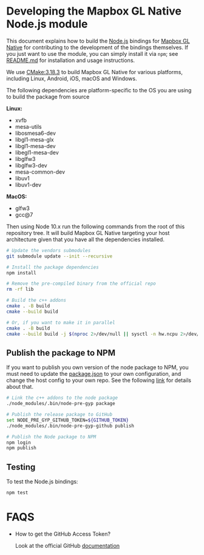 # Developing the Mapbox GL Native Node.js module

This document explains how to build the [Node.js](https://nodejs.org/) bindings for [Mapbox GL Native](../../README.md) for contributing to the development of the bindings themselves. If you just want to use the module, you can simply install it via `npm`; see [README.md](README.md) for installation and usage instructions.

We use [CMake:3.18.3](https://cmake.org/cmake/help/latest/) to build Mapbox GL Native for various platforms, including Linux, Android, iOS, macOS and Windows. 

The following dependencies are platform-specific to the OS you are using to build the package from source

**Linux:**

- xvfb
- mesa-utils
- libosmesa6-dev
- libgl1-mesa-glx
- libgl1-mesa-dev
- libegl1-mesa-dev
- libglfw3
- libglfw3-dev
- mesa-common-dev
- libuv1
- libuv1-dev

**MacOS:**

- glfw3
- gcc@7


Then using Node 10.x run the following commands from the root of this repository tree. It will build Mapbox GL Native targeting your host architecture given that you have all the dependencies installed.

```bash
# Update the vendors submodules
git submodule update --init --recursive    

# Install the package dependencies
npm install

# Remove the pre-compiled binary from the official repo
rm -rf lib

# Build the c++ addons
cmake . -B build
cmake --build build

# Or, if you want to make it in parallel
cmake . -B build
cmake --build build -j $(nproc 2>/dev/null || sysctl -n hw.ncpu 2>/dev/null)
```

## Publish the package to NPM

If you want to publish you own version of the node package to NPM, you must need to update the [package.json](./package.json) to your own configuration, and change the host config to your own repo. See the following [link](https://github.com/bchr02/node-pre-gyp-github) for details about that.

```bash
# Link the c++ addons to the node package
./node_modules/.bin/node-pre-gyp package 

# Publish the release package to GitHub
set NODE_PRE_GYP_GITHUB_TOKEN=${GITHUB_TOKEN} 
./node_modules/.bin/node-pre-gyp-github publish

# Publish the Node package to NPM
npm login
npm publish
```
## Testing

To test the Node.js bindings:

```bash
npm test
```

# FAQS

- How to get the GitHub  Access Token?

    Look at the official GitHub [documentation](https://docs.github.com/en/github/authenticating-to-github/keeping-your-account-and-data-secure/creating-a-personal-access-token)